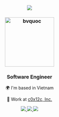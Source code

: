 <h1 align="center">
    <img src="https://readme-typing-svg.herokuapp.com/?font=Righteous&size=35&center=true&vCenter=true&width=500&height=70&duration=4000&lines=Hi+There!+👋;+I'm+Quoc+Bui!;" />
</h1>
<h3 align="center">
<img align="center" src="https://lh3.googleusercontent.com/drive-viewer/AKGpihbUmt7jXaO6CzDpkzMxptIHAh1f-JeSBTzV9ttMayFE0_mRan1OPm5yRU1P4K1xb8DBOO1jLhO7U6oa_0eG-7BZxFn2UAxhmvY=s2560" alt="bvquoc" height="160" />
</h3>
<h3 align="center">Software Engineer</h3>


<div align="center">

 🌍 I'm based in Vietnam
 
 🔭 Work at [c0x12c, Inc.](https://c0x12c.com/)
 
 </div>

<div align="center"> 
  <a href="mailto:quoc.bui@c0x12c.com">
    <img src="https://img.shields.io/badge/Gmail-333333?style=for-the-badge&logo=gmail&logoColor=red" />
  </a>
  <a href="https://www.linkedin.com/in/quoc-bv/" target="_blank">
    <img src="https://img.shields.io/badge/LinkedIn-0077B5?style=for-the-badge&logo=linkedin&logoColor=white" target="_blank" />
  </a>
  <a href="https://quoc-bui.engineer/" target="_blank">
     <img src="https://img.shields.io/badge/Portfolio-FF5722?style=for-the-badge&logo=todoist&logoColor=white" target="_blank" /> <!-- sqlite, safari, google-chrome are other good icon options -->
  </a>
</div>
